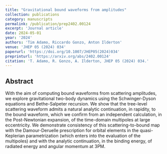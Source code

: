 ```yaml
---
title: "Gravitational bound waveforms from amplitudes"
collection: publications
category: manuscripts
permalink: /publication/prep2402.00124
excerpt: 'Journal article'
date: 2024-05-01
year: '2024'
authors: 'Tim Adamo, Riccardo Gonzo, Anton Ilderton'
venue: 'JHEP 05 (2024) 034'
paperurl: 'https://doi.org/10.1007/JHEP05(2024)034'
preprinturl: 'https://arxiv.org/abs/2402.00124'
citation: 'T. Adamo, R. Gonzo, A. Ilderton, JHEP 05 (2024) 034.'
---
```


## Abstract
With the aim of computing bound waveforms from scattering amplitudes, we explore gravitational two-body dynamics using the Schwinger-Dyson equations and Bethe-Salpeter recursion. We show that the tree-level scattering waveform admits a natural analytic continuation, in rapidity, to the bound waveform, which we confirm from an independent calculation, in the Post-Newtonian expansion, of the time-domain multipoles at large eccentricity. We demonstrate consistency of this scattering-to-bound map with the Damour-Deruelle prescription for orbital elements in the quasi-Keplerian parametrization (which enters into the evaluation of the multipoles) and with the analytic continuation, in the binding energy, of radiated energy and angular momentum at 3PM. 
